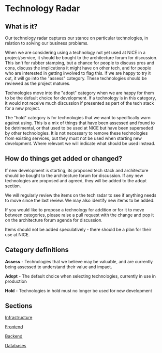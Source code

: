 # Technology Radar

## What is it?
Our technology radar captures our stance on particular technologies, in relation to solving our business problems.

When we are considering using a technology not yet used at NICE in a project/service, it should be bought to the architecture forum for discussion. This isn't for rubber stamping, but a chance for people to discuss pros and cons, discuss the implications it might have on other tech, and for people who are interested in getting involved to flag this. If we are happy to try it out, it will go into the "assess" category. These technologies should be reviewed as the project matures. 

Technologies move into the "adopt" category when we are happy for them to be the default choice for development. If a technology is in this category, it would not receive much discussion if presented as part of the tech stack for a new project.

The "hold" category is for technologies that we want to specifically warn against using. This is a mix of things that have been assessed and found to be detrimental, or that used to be used at NICE but have been superseded by other technologies. It is not necessary to remove these technologies from existing services, but they must not be used when starting new development. Where relevant we will indicate what should be used instead.

## How do things get added or changed?
If new development is starting, its proposed tech stack and architecture should be bought to the architecture forum for discussion. If any new technologies are proposed and agreed, they will be added to the adopt section.

We will regularly review the items on the tech radar to see if anything needs to move since the last review. We may also identify new items to be added.

If you would like to propose a technology for addition or for it to move between categories, please raise a pull request with the change and pop it on the architecture forum agenda for discussion.

Items should not be added speculatively - there should be a plan for their use at NICE.

## Category definitions

**Assess**  - Technologies that we believe may be valuable, and are currently being assessed to understand their value and impact.

**Adopt** - The default choice when selecting technologies, currently in use in production

**Hold** - Technologies in hold must no longer be used for new development

## Sections
[Infrastructure](/infrastructure.md)

[Frontend](/frontend.md)

[Backend](/backend.md)

[Databases](/databases.md)






